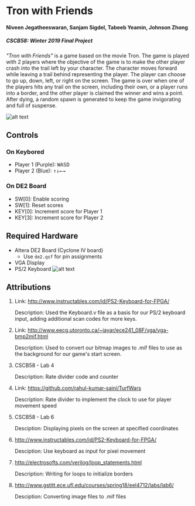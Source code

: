 # Tron with Friends
#### Niveen Jegatheeswaran, Sanjam Sigdel, Tabeeb Yeamin, Johnson Zhong
##### CSCB58: Winter 2019 Final Project

_"Tron with Friends"_ is a game based on the movie Tron. The game is played with 2 players where the objective of the game is to make the other player crash into the trail left by your character. The character moves forward while leaving a trail behind representing the player. The player can choose to go up, down, left, or right on the screen. The game is over when one of the players hits any trail on the screen, including their own, or a player runs into a border, and the other player is claimed the winner and wins a point. After dying, a random spawn is generated to keep the game invigorating and full of suspense.

![alt text](https://i.imgur.com/wH9HDFY.png)

## Controls
### On Keybored
* Player 1 (Purple): <kbd>W</kbd><kbd>A</kbd><kbd>S</kbd><kbd>D</kbd>
* Player 2 (Blue): <kbd>↑</kbd><kbd>↓</kbd><kbd>←</kbd><kbd>→</kbd>
### On DE2 Board
* SW[0]: Enable scoring
* SW[1]: Reset scores
* KEY[0]: Increment score for Player 1
* KEY[3]: Increment score for Player 2

## Required Hardware
- Altera DE2 Board (Cyclone IV board)
   - Use `de2.qsf` for pin assignments
- VGA Display
- PS/2 Keyboard
![alt text](https://i.imgur.com/AVpIJ7x.png)
## Attributions
1. Link: http://www.instructables.com/id/PS2-Keyboard-for-FPGA/

   Description: Used the Keyboard.v file as a basis for our PS/2 keyboard input, adding additional scan codes for more keys.
   
2. Link: http://www.eecg.utoronto.ca/~jayar/ece241_08F/vga/vga-bmp2mif.html

   Description: Used to convert our bitmap images to .mif files to use as the background for our game's start screen.

1. CSCB58 - Lab 4
   
   Description: Rate divider code and counter

2. Link: https://github.com/rahul-kumar-saini/TurfWars
   
   Description: Rate divider to implement the clock to use for player movement speed

3. CSCB58 - Lab 6

   Desciption: Displaying pixels on the screen at specified coordinates

4. http://www.instructables.com/id/PS2-Keyboard-for-FPGA/

   Desciption: Use keyboard as input for pixel movement

5. http://electrosofts.com/verilog/loop_statements.html

   Description: Writing for loops to initialize borders

6. http://www.gstitt.ece.ufl.edu/courses/spring18/eel4712/labs/lab6/

   Desciption: Converting image files to .mif files
